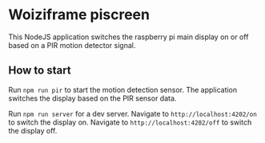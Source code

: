 # Woiziframe piscreen

This NodeJS application switches the raspberry pi main display on or off based on a PIR motion detector signal.

## How to start

Run `npm run pir` to start the motion detection sensor. The application switches the display based on the PIR sensor data.

Run `npm run server` for a dev server. Navigate to `http://localhost:4202/on` to switch the display on. Navigate to `http://localhost:4202/off` to switch the display off.
